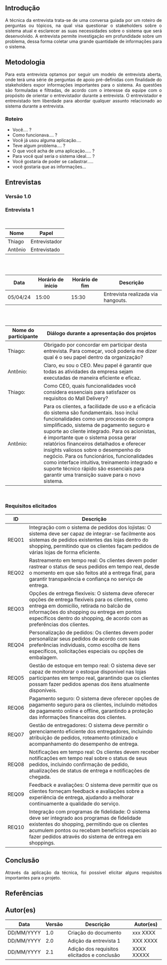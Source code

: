 ## Introdução
<p align = "justify">
A técnica da entrevista trata-se de uma conversa guiada por um roteiro de perguntas ou tópicos, na qual visa questionar o stakeholders sobre o sistema atual e esclarecer as suas necessidades sobre o sistema que será desenvolvido. A entrevista permite investigação em profundidade sobre um problema, dessa forma coletar uma grande quantidade de informações para o sistema.
</p>

## Metodologia
<p align = "justify">
Para esta entrevista optamos por seguir um modelo de entrevista aberta, onde terá uma série de perguntas de apoio pré-definidas com finalidade do stakeholders expor informações importantes para o sistema. As questões são formuladas e filtradas, de acordo com o interesse da equipe com o propósito de orientar o entrevistador durante a entrevista. O entrevistador e entrevistado tem liberdade para abordar qualquer assunto relacionado ao sistema durante a entrevista.
</p>

### Roteiro

- Você.... ?
- Como funcionava.... ?
- Você já usou alguma aplicação.... 
- Teve algum problema.... ?
- O que você acha de uma aplicação..... ?
- Para você qual seria o sistema ideal.... ?
- Você gostaria de poder se cadastrar..... 
- você gostaria que as informações... 


## Entrevistas 

### Versão 1.0

### **Entrevista 1**

<br>

|Nome | Papel |
-----|------|
|Thiago| Entrevistador|
|Antônio| Entrevistado|

<br>
<br>

|Data|Horário de inicio|Horário de fim |Descrição
----|-----|-----|---------|
|05/04/24 | 15:00| 15:30 | Entrevista realizada via hangouts.|

<br>
<br>
 
|Nome do participante|Diálogo durante a apresentação dos projetos|
|----|-------------|
|Thiago:|Obrigado por concordar em participar desta entrevista. Para começar, você poderia me dizer qual é o seu papel dentro da organização?|
|Antônio:|Claro, eu sou o CEO. Meu papel é garantir que todas as atividades da empresa sejam executadas de maneira eficiente e eficaz. |
|Thiago:|Como CEO, quais funcionalidades você considera essenciais para satisfazer os requisitos do Mall Delivery?|
|Antônio:|Para os clientes, a facilidade de uso e a eficácia do sistema são fundamentais. Isso inclui funcionalidades como um processo de compra simplificado, sistema de pagamento seguro e suporte ao cliente integrado. Para os acionistas, é importante que o sistema possa gerar relatórios financeiros detalhados e oferecer insights valiosos sobre o desempenho do negócio. Para os funcionários, funcionalidades como interface intuitiva, treinamento integrado e suporte técnico rápido são essenciais para garantir uma transição suave para o novo sistema.|

<br>
 
### Requisitos elicitados
 
|ID|Descrição|
|----|-------------|
|REQ01|Integração com o sistema de pedidos dos lojistas: O sistema deve ser capaz de integrar-se facilmente aos sistemas de pedidos existentes das lojas dentro do shopping, permitindo que os clientes façam pedidos de várias lojas de forma eficiente.|
|REQ02|Rastreamento em tempo real: Os clientes devem poder rastrear o status de seus pedidos em tempo real, desde o momento em que são feitos até a entrega final, para garantir transparência e confiança no serviço de entrega.|
|REQ03| Opções de entrega flexíveis: O sistema deve oferecer opções de entrega flexíveis para os clientes, como entrega em domicílio, retirada no balcão de informações do shopping ou entrega em pontos específicos dentro do shopping, de acordo com as preferências dos clientes.|
|REQ04|Personalização de pedidos: Os clientes devem poder personalizar seus pedidos de acordo com suas preferências individuais, como escolha de itens específicos, solicitações especiais ou opções de embalagem.|
|REQ05|Gestão de estoque em tempo real: O sistema deve ser capaz de monitorar o estoque disponível nas lojas participantes em tempo real, garantindo que os clientes possam fazer pedidos apenas dos itens atualmente disponíveis.|
|REQ06|Pagamento seguro: O sistema deve oferecer opções de pagamento seguro para os clientes, incluindo métodos de pagamento online e offline, garantindo a proteção das informações financeiras dos clientes.|
|REQ07|Gestão de entregadores: O sistema deve permitir o gerenciamento eficiente dos entregadores, incluindo atribuição de pedidos, roteamento otimizado e acompanhamento do desempenho de entrega.|
|REQ08|Notificações em tempo real: Os clientes devem receber notificações em tempo real sobre o status de seus pedidos, incluindo confirmação de pedido, atualizações de status de entrega e notificações de chegada.|
|REQ09|Feedback e avaliações: O sistema deve permitir que os clientes forneçam feedback e avaliações sobre a experiência de entrega, ajudando a melhorar continuamente a qualidade do serviço.|
|REQ10|Integração com programas de fidelidade: O sistema deve ser integrado aos programas de fidelidade existentes do shopping, permitindo que os clientes acumulem pontos ou recebam benefícios especiais ao fazer pedidos através do sistema de entrega em shoppings.|


## Conclusão
<p align = "justify">
Através da aplicação da técnica, foi possível elicitar alguns requisitos importantes para o projeto.
</p>
 
## Referências

>
> 

## Autor(es)

| Data | Versão | Descrição | Autor(es) |
| -- | -- | -- | -- |
| DD/MM/YYYY | 1.0 | Criação do documento | xxx XXXX |
| DD/MM/YYYY | 2.0 | Adição da entrevista 1 | XXX XXXX | 
| DD/MM/YYYY | 2.1 | Adição dos requisitos elicitados e conclusão | XXXX XXXXX | 
